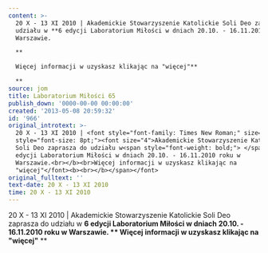 ```yaml
---
content: >-
  20 X - 13 XI 2010 | Akademickie Stowarzyszenie Katolickie Soli Deo zaprasza do
  udziału w **6 edycji Laboratorium Miłości w dniach 20.10. - 16.11.2010 roku w
  Warszawie.

  **

  Więcej informacji w uzyskasz klikając na "więcej"**

  **
source: jom
title: Laboratorium Miłości 65
publish_down: '0000-00-00 00:00:00'
created: '2013-05-08 20:59:32'
id: '966'
original_introtext: >-
  20 X - 13 XI 2010 | <font style="font-family: Times New Roman;" size="3"><span
  style="font-size: 8pt;"><font size="4">Akademickie Stowarzyszenie Katolickie
  Soli Deo zaprasza do udziału w<span style="font-weight: bold;"> </span><b>6
  edycji Laboratorium Miłości w dniach 20.10. - 16.11.2010 roku w
  Warszawie.<br></b><br>Więcej informacji w uzyskasz klikając na
  "więcej"</font><b><br></b></span></font>
original_fulltext: ''
text-date: 20 X - 13 XI 2010
time: 20 X - 13 XI 2010
---
```

20 X - 13 XI 2010 | Akademickie Stowarzyszenie Katolickie Soli Deo zaprasza do udziału w **6 edycji Laboratorium Miłości w dniach 20.10. - 16.11.2010 roku w Warszawie.
**
Więcej informacji w uzyskasz klikając na "więcej"**
**

<!--{{json:{"created_date":"2013-05-08 20:59:32","publish_down":"0000-00-00 00:00:00","id":"966"}}}-->